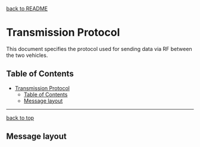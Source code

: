 <a name="top"></a>
[back to README](../README.md)

# Transmission Protocol

This document specifies the protocol used for sending data via RF between the two vehicles.

## Table of Contents
- [Transmission Protocol](#transmission-protocol)
  - [Table of Contents](#table-of-contents)
  - [Message layout](#message-layout)

---
[back to top](#top)
## Message layout